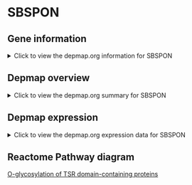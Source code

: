 <h1>SBSPON</h1>

<h2>Gene information</h2>
<details>
  <summary>Click to view the depmap.org information for SBSPON</summary>
  <iframe src="https://depmap.org/portal/gene/SBSPON?tab=about" style="border:none;width:100%;height:800px"></iframe>
</details>

<h2>Depmap overview</h2>
<details>
  <summary>Click to view the depmap.org summary for SBSPON</summary>
  <iframe src="https://depmap.org/portal/gene/SBSPON?tab=overview" style="border:none;width:100%;height:800px"></iframe>
</details>

<h2>Depmap expression</h2>
<details>
  <summary>Click to view the depmap.org expression data for SBSPON</summary>
  <iframe src="https://depmap.org/portal/gene/SBSPON?tab=characterization" style="border:none;width:100%;height:800px"></iframe>
</details>



<h2>Reactome Pathway diagram</h2>
<a href="https://reactome.org/PathwayBrowser/#/R-HSA-5173214" target="_BLANK">O-glycosylation of TSR domain-containing proteins</a>



